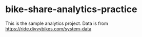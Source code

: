 # bike-share-analytics-practice

This is the sample analytics project.
Data is from https://ride.divvybikes.com/system-data

